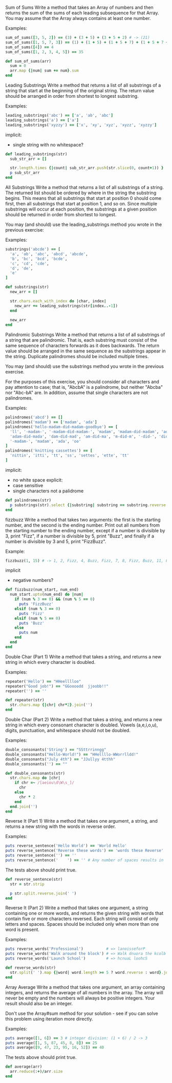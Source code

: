 Sum of Sums
Write a method that takes an Array of numbers and then returns the sum of the sums of each leading subsequence for that Array. You may assume that the Array always contains at least one number.

Examples:

```ruby
sum_of_sums([3, 5, 2]) == (3) + (3 + 5) + (3 + 5 + 2) # -> (21)
sum_of_sums([1, 5, 7, 3]) == (1) + (1 + 5) + (1 + 5 + 7) + (1 + 5 + 7 + 3) # -> (36)
sum_of_sums([4]) == 4
sum_of_sums([1, 2, 3, 4, 5]) == 35
```

```ruby
def sum_of_sums(arr)
  sum = 0
  arr.map {|num| sum += num}.sum
end
```

Leading Substrings
Write a method that returns a list of all substrings of a string that start at the beginning of the original string. The return value should be arranged in order from shortest to longest substring.

Examples:

```ruby
leading_substrings('abc') == ['a', 'ab', 'abc']
leading_substrings('a') == ['a']
leading_substrings('xyzzy') == ['x', 'xy', 'xyz', 'xyzz', 'xyzzy']
```

implicit:
- single string with no whitespace?

```ruby
def leading_substrings(str)
  sub_str_arr = []

  str.length.times {|count| sub_str_arr.push(str.slice(0, count+1)) }
  p sub_str_arr
end
```
All Substrings
Write a method that returns a list of all substrings of a string. The returned list should be ordered by where in the string the substring begins. This means that all substrings that start at position 0 should come first, then all substrings that start at position 1, and so on. Since multiple substrings will occur at each position, the substrings at a given position should be returned in order from shortest to longest.

You may (and should) use the leading_substrings method you wrote in the previous exercise:

Examples:

```ruby
substrings('abcde') == [
  'a', 'ab', 'abc', 'abcd', 'abcde',
  'b', 'bc', 'bcd', 'bcde',
  'c', 'cd', 'cde',
  'd', 'de',
  'e'
]

def substrings(str)
  new_arr = []

  str.chars.each_with_index do |char, index|
    new_arr += leading_substrings(str[index..-1])
  end
  
  new_arr
end
```

Palindromic Substrings
Write a method that returns a list of all substrings of a string that are palindromic. That is, each substring must consist of the same sequence of characters forwards as it does backwards. The return value should be arranged in the same sequence as the substrings appear in the string. Duplicate palindromes should be included multiple times.

You may (and should) use the substrings method you wrote in the previous exercise.

For the purposes of this exercise, you should consider all characters and pay attention to case; that is, "AbcbA" is a palindrome, but neither "Abcba" nor "Abc-bA" are. In addition, assume that single characters are not palindromes.

Examples:

```ruby
palindromes('abcd') == []
palindromes('madam') == ['madam', 'ada']
palindromes('hello-madam-did-madam-goodbye') == [
  'll', '-madam-', '-madam-did-madam-', 'madam', 'madam-did-madam', 'ada',
  'adam-did-mada', 'dam-did-mad', 'am-did-ma', 'm-did-m', '-did-', 'did',
  '-madam-', 'madam', 'ada', 'oo'
]
palindromes('knitting cassettes') == [
  'nittin', 'itti', 'tt', 'ss', 'settes', 'ette', 'tt'
]
```

implicit:
- no white space
explicit:
- case sensitive
- single characters not a palidrome

```ruby
def palindromes(str)
  p substrings(str).select {|substring| substring == substring.reverse && substring.length > 1}
end
```

fizzbuzz
Write a method that takes two arguments: the first is the starting number, and the second is the ending number. Print out all numbers from the starting number to the ending number, except if a number is divisible by 3, print "Fizz", if a number is divisible by 5, print "Buzz", and finally if a number is divisible by 3 and 5, print "FizzBuzz".

Example:

```ruby
fizzbuzz(1, 15) # -> 1, 2, Fizz, 4, Buzz, Fizz, 7, 8, Fizz, Buzz, 11, Fizz, 13, 14, FizzBuzz
```

implicit
- negative numbers?


```ruby
def fizzbuzz(num_start, num_end)
  num_start.upto(num_end) do |num|
    if (num % 3 == 0) && (num % 5 == 0)
      puts 'FizzBuzz'
    elsif (num % 3 == 0)
      puts 'Fizz'
    elsif (num % 5 == 0)
      puts 'Buzz'
    else
      puts num
    end
  end
end
```

Double Char (Part 1)
Write a method that takes a string, and returns a new string in which every character is doubled.

Examples:

```ruby
repeater('Hello') == "HHeelllloo"
repeater("Good job!") == "GGoooodd  jjoobb!!"
repeater('') == ''
```

```ruby
def repeater(str)
  str.chars.map {|chr| chr*2}.join('')
end
```

Double Char (Part 2)
Write a method that takes a string, and returns a new string in which every consonant character is doubled. Vowels (a,e,i,o,u), digits, punctuation, and whitespace should not be doubled.

Examples:

```ruby
double_consonants('String') == "SSttrrinngg"
double_consonants("Hello-World!") == "HHellllo-WWorrlldd!"
double_consonants("July 4th") == "JJullyy 4tthh"
double_consonants('') == ""
```
```ruby
def double_consonants(str)
  str.chars.map do |chr|
    if chr =~ /[aeiou\d\W\s_]/
      chr
    else
      chr * 2
    end
  end.join('')
end
```

Reverse It (Part 1)
Write a method that takes one argument, a string, and returns a new string with the words in reverse order.

Examples:

```ruby
puts reverse_sentence('Hello World') == 'World Hello'
puts reverse_sentence('Reverse these words') == 'words these Reverse'
puts reverse_sentence('') == ''
puts reverse_sentence('    ') == '' # Any number of spaces results in ''
```
The tests above should print true.

```ruby
def reverse_sentence(str)
  str = str.strip

  p str.split.reverse.join(' ')
end
```

Reverse It (Part 2)
Write a method that takes one argument, a string containing one or more words, and returns the given string with words that contain five or more characters reversed. Each string will consist of only letters and spaces. Spaces should be included only when more than one word is present.

Examples:

```ruby
puts reverse_words('Professional')          # => lanoisseforP
puts reverse_words('Walk around the block') # => Walk dnuora the kcolb
puts reverse_words('Launch School')         # => hcnuaL loohcS
```

```ruby
def reverse_words(str)
  str.split(' ').map {|word| word.length >= 5 ? word.reverse : word}.join(' ')
end
```
Array Average
Write a method that takes one argument, an array containing integers, and returns the average of all numbers in the array. The array will never be empty and the numbers will always be positive integers. Your result should also be an integer.

Don't use the Array#sum method for your solution - see if you can solve this problem using iteration more directly.

Examples:

```ruby
puts average([1, 6]) == 3 # integer division: (1 + 6) / 2 -> 3
puts average([1, 5, 87, 45, 8, 8]) == 25
puts average([9, 47, 23, 95, 16, 52]) == 40
```
The tests above should print true.

```ruby
def average(arr)
  arr.reduce(:+)/arr.size
end
```
